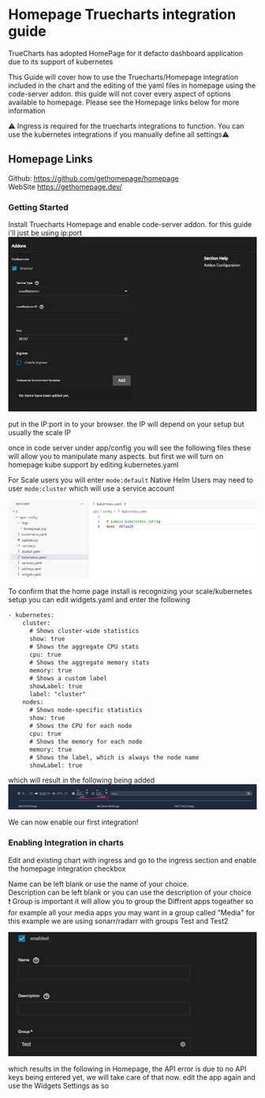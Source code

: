 # Homepage Truecharts integration guide
TrueCharts has adopted HomePage for it defacto dashboard application due to its support of kubernetes  

This Guide will cover how to use the Truecharts/Homepage integration included in the chart and the editing of the yaml files in homepage using the code-server addon. this guide will not cover every aspect of options available to homepage. Please see the Homepage links below for more information  

⚠️ Ingress is required for the truecharts integrations to function. You can use the kubernetes integrations if you manually define all settings⚠️

## Homepage Links
Github: https://github.com/gethomepage/homepage  
WebSite https://gethomepage.dev/  

### Getting Started
   Install Truecharts Homepage and enable code-server addon. for this guide i'll just be using ip:port
  ![code-server section](img/image.png)

  put in the IP:port in to your browser. the IP will depend on your setup but usually the scale IP  

  once in code server under app/config you will see the following files these will allow you to manipulate many aspects. but first we will turn on homepage kube support by editing kubernetes.yaml  

  For Scale users you will enter ```mode:default``` Native Helm Users may need to user ```mode:cluster```  which will use a service account  
  
![kubeyml](img/kubeyml.png)

To confirm that the home page install is recognizing your scale/kubernetes setup  you can edit widgets.yaml and enter the following  

```
- kubernetes:
    cluster:
      # Shows cluster-wide statistics
      show: true
      # Shows the aggregate CPU stats
      cpu: true
      # Shows the aggregate memory stats
      memory: true
      # Shows a custom label
      showLabel: true
      label: "cluster"
    nodes:
      # Shows node-specific statistics
      show: true
      # Shows the CPU for each node
      cpu: true
      # Shows the memory for each node
      memory: true
      # Shows the label, which is always the node name
      showLabel: true
```
which will result in the following being added  
![hp kube enable check](img/hpenablechck.png)  

We can now enable our first integration!

### Enabling Integration in charts
Edit and existing chart with ingress and go to the ingress section and enable the homepage integration checkbox  

Name can be left blank or use the name of your choice.  
Description can be left blank or you can use the description of your choice  
:exclamation: Group is important it will allow you to group the Diffrent apps togeather so for example all your media apps you may want in a group called "Media" for this example we are using sonarr/radarr with groups Test and Test2

![Integration](img/int1basic.png)

which results in the following in Homepage, the API error is due to no API keys being entered yet, we will take care of that now. edit the app again and use the Widgets Settings as so
